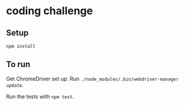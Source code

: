 coding challenge
===============

Setup
-----

    npm install

To run
------
Get ChromeDriver set up: Run `./node_modules/.bin/webdriver-manager update`.

Run the tests with
 `npm test`.
